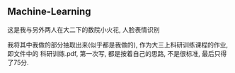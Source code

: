 ## Machine-Learning
这是我与另外两人在大二下的数院小火花, 人脸表情识别

我将其中我做的部分抽取出来(似乎都是我做的), 作为大三上科研训练课程的作业, 即文件中的 科研训练.pdf, 第一次写, 都是按着自己的思路, 不是很标准, 最后只得了75分.
